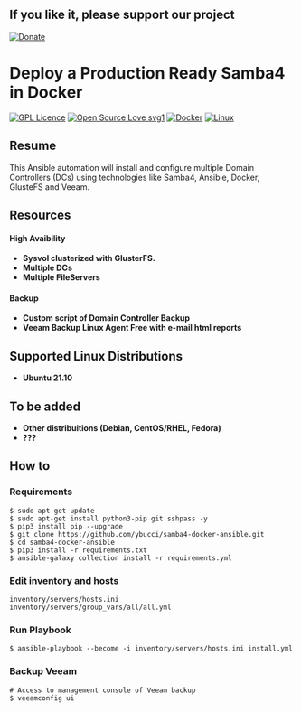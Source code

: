 ## If you like it, please support our project

[![Donate](https://img.shields.io/badge/Donate-PayPal-green.svg)](https://www.paypal.com/donate?business=EY4D8EFD6BLMJ&no_recurring=0&item_name=Projeto+Open+Source&currency_code=BRL)
<p></p>

# Deploy a Production Ready Samba4 in Docker

[![GPL Licence](https://badges.frapsoft.com/os/gpl/gpl.png?v=103)](https://opensource.org/licenses/GPL-3.0/) [![Open Source Love svg1](https://badges.frapsoft.com/os/v1/open-source.svg?v=103)](https://opensource.org/) [![Docker](https://badgen.net/badge/icon/docker?icon=docker&label)](https://docker.com/) [![Linux](https://svgshare.com/i/Zhy.svg)](https://ubuntu.com/) 

## Resume



This Ansible automation will install and configure multiple Domain Controllers (DCs) using technologies like Samba4, Ansible, Docker, GlusteFS and Veeam.

## Resources

#### High Avaibility
- **Sysvol clusterized with GlusterFS.**
- **Multiple DCs**
- **Multiple FileServers**

#### Backup

- **Custom script of Domain Controller Backup**
- **Veeam Backup Linux Agent Free with e-mail html reports**

## Supported Linux Distributions

- **Ubuntu 21.10**

## To be added
- **Other distribuitions (Debian, CentOS/RHEL, Fedora)**
- **???**

## How to

### Requirements

```
$ sudo apt-get update
$ sudo apt-get install python3-pip git sshpass -y
$ pip3 install pip --upgrade
$ git clone https://github.com/ybucci/samba4-docker-ansible.git
$ cd samba4-docker-ansible
$ pip3 install -r requirements.txt
$ ansible-galaxy collection install -r requirements.yml
```
### Edit inventory and hosts
```
inventory/servers/hosts.ini
inventory/servers/group_vars/all/all.yml
```

### Run Playbook
```
$ ansible-playbook --become -i inventory/servers/hosts.ini install.yml
```

### Backup Veeam
```
# Access to management console of Veeam backup
$ veeamconfig ui
```